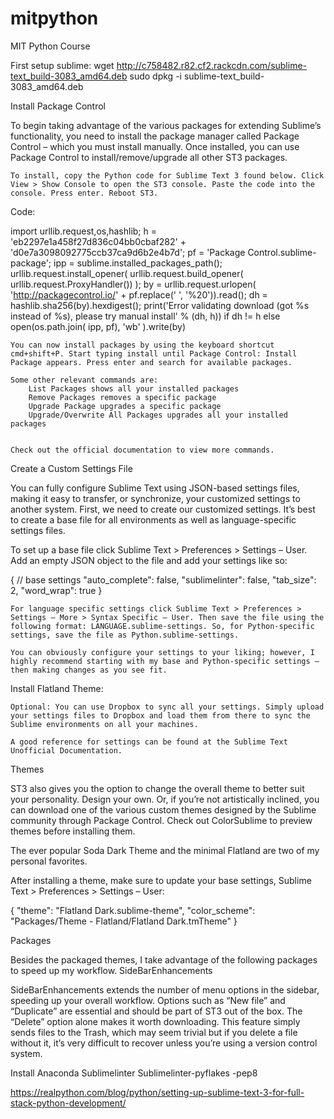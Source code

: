 # mitpython
MIT Python Course

First setup sublime:
wget http://c758482.r82.cf2.rackcdn.com/sublime-text_build-3083_amd64.deb
sudo dpkg -i sublime-text_build-3083_amd64.deb 

Install Package Control

To begin taking advantage of the various packages for extending Sublime’s functionality, you need to install the package manager called Package Control – which you must install manually. Once installed, you can use Package Control to install/remove/upgrade all other ST3 packages.

    To install, copy the Python code for Sublime Text 3 found below. Click View > Show Console to open the ST3 console. Paste the code into the console. Press enter. Reboot ST3.

Code:

import urllib.request,os,hashlib; h = 'eb2297e1a458f27d836c04bb0cbaf282' + 'd0e7a3098092775ccb37ca9d6b2e4b7d'; pf = 'Package Control.sublime-package'; ipp = sublime.installed_packages_path(); urllib.request.install_opener( urllib.request.build_opener( urllib.request.ProxyHandler()) ); by = urllib.request.urlopen( 'http://packagecontrol.io/' + pf.replace(' ', '%20')).read(); dh = hashlib.sha256(by).hexdigest(); print('Error validating download (got %s instead of %s), please try manual install' % (dh, h)) if dh != h else open(os.path.join( ipp, pf), 'wb' ).write(by) 


    You can now install packages by using the keyboard shortcut cmd+shift+P. Start typing install until Package Control: Install Package appears. Press enter and search for available packages.

    Some other relevant commands are:
        List Packages shows all your installed packages
        Remove Packages removes a specific package
        Upgrade Package upgrades a specific package
        Upgrade/Overwrite All Packages upgrades all your installed packages


    Check out the official documentation to view more commands.

Create a Custom Settings File

You can fully configure Sublime Text using JSON-based settings files, making it easy to transfer, or synchronize, your customized settings to another system. First, we need to create our customized settings. It’s best to create a base file for all environments as well as language-specific settings files.

To set up a base file click Sublime Text > Preferences > Settings – User. Add an empty JSON object to the file and add your settings like so:

{
  // base settings
  "auto_complete": false,
  "sublimelinter": false,
  "tab_size": 2,
  "word_wrap": true
}

    For language specific settings click Sublime Text > Preferences > Settings – More > Syntax Specific – User. Then save the file using the following format: LANGUAGE.sublime-settings. So, for Python-specific settings, save the file as Python.sublime-settings.

    You can obviously configure your settings to your liking; however, I highly recommend starting with my base and Python-specific settings – then making changes as you see fit.

Install Flatland Theme:

    Optional: You can use Dropbox to sync all your settings. Simply upload your settings files to Dropbox and load them from there to sync the Sublime environments on all your machines.

    A good reference for settings can be found at the Sublime Text Unofficial Documentation.

Themes

ST3 also gives you the option to change the overall theme to better suit your personality. Design your own. Or, if you’re not artistically inclined, you can download one of the various custom themes designed by the Sublime community through Package Control. Check out ColorSublime to preview themes before installing them.

The ever popular Soda Dark Theme and the minimal Flatland are two of my personal favorites.

After installing a theme, make sure to update your base settings, Sublime Text > Preferences > Settings – User:

{
  "theme": "Flatland Dark.sublime-theme",
  "color_scheme": "Packages/Theme - Flatland/Flatland Dark.tmTheme"
}

Packages

Besides the packaged themes, I take advantage of the following packages to speed up my workflow.
SideBarEnhancements

SideBarEnhancements extends the number of menu options in the sidebar, speeding up your overall workflow. Options such as “New file” and “Duplicate” are essential and should be part of ST3 out of the box. The “Delete” option alone makes it worth downloading. This feature simply sends files to the Trash, which may seem trivial but if you delete a file without it, it’s very difficult to recover unless you’re using a version control system.

Install Anaconda
Sublimelinter
Sublimelinter-pyflakes
	-pep8

https://realpython.com/blog/python/setting-up-sublime-text-3-for-full-stack-python-development/

